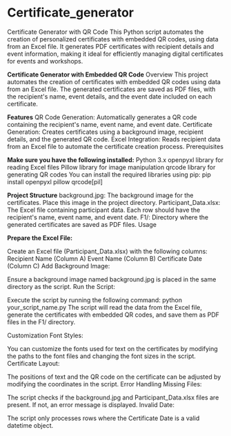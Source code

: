 # Certificate_generator
Certificate Generator with QR Code  This Python script automates the creation of personalized certificates with embedded QR codes, using data from an Excel file. It generates PDF certificates with recipient details and event information, making it ideal for efficiently managing digital certificates for events and workshops.


**Certificate Generator with Embedded QR Code**
Overview
This project automates the creation of certificates with embedded QR codes using data from an Excel file. The generated certificates are saved as PDF files, with the recipient's name, event details, and the event date included on each certificate.

**Features**
QR Code Generation: Automatically generates a QR code containing the recipient's name, event name, and event date.
Certificate Generation: Creates certificates using a background image, recipient details, and the generated QR code.
Excel Integration: Reads recipient data from an Excel file to automate the certificate creation process.
Prerequisites

**Make sure you have the following installed:**
Python 3.x
openpyxl library for reading Excel files
Pillow library for image manipulation
qrcode library for generating QR codes
You can install the required libraries using pip:
pip install openpyxl pillow qrcode[pil]

**Project Structure**
background.jpg: The background image for the certificates. Place this image in the project directory.
Participant_Data.xlsx: The Excel file containing participant data. Each row should have the recipient's name, event name, and event date.
F1/: Directory where the generated certificates are saved as PDF files.
Usage

**Prepare the Excel File:**

Create an Excel file (Participant_Data.xlsx) with the following columns:
Recipient Name (Column A)
Event Name (Column B)
Certificate Date (Column C)
Add Background Image:

Ensure a background image named background.jpg is placed in the same directory as the script.
Run the Script:

Execute the script by running the following command:
python your_script_name.py
The script will read the data from the Excel file, generate the certificates with embedded QR codes, and save them as PDF files in the F1/ directory.

Customization
Font Styles:

You can customize the fonts used for text on the certificates by modifying the paths to the font files and changing the font sizes in the script.
Certificate Layout:

The positions of text and the QR code on the certificate can be adjusted by modifying the coordinates in the script.
Error Handling
Missing Files:

The script checks if the background.jpg and Participant_Data.xlsx files are present. If not, an error message is displayed.
Invalid Date:

The script only processes rows where the Certificate Date is a valid datetime object.
